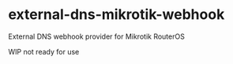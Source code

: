 # external-dns-mikrotik-webhook
External DNS webhook provider for Mikrotik RouterOS

WIP not ready for use